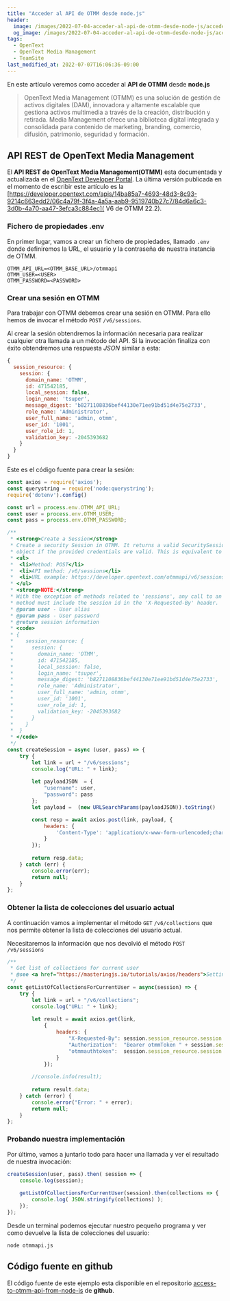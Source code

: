 ```yaml
---
title: "Acceder al API de OTMM desde node.js"
header:
  image: /images/2022-07-04-acceder-al-api-de-otmm-desde-node-js/acceder-al-api-de-otmm-desde-node-js.png.png
  og_image: /images/2022-07-04-acceder-al-api-de-otmm-desde-node-js/acceder-al-api-de-otmm-desde-node-js.png.png
tags:
  - OpenText
  - OpenText Media Management 
  - TeamSite
last_modified_at: 2022-07-07T16:06:36-09:00
---
```


En este artículo veremos como acceder al **API de OTMM** desde **node.js**

> OpenText Media Management (OTMM) es una solución de gestión de activos digitales (DAM), 
> innovadora y altamente escalable que gestiona activos multimedia a través de la creación, 
> distribución y retirada. Media Management ofrece una biblioteca digital integrada y consolidada 
> para contenido de marketing, branding, comercio, difusión, patrimonio, seguridad y formación.

## API REST de OpenText Media Management

El **API REST de OpenText Media Management(OTMM)** esta documentada y actualizada en el 
[OpenText Developer Portal](https://developer.opentext.com/apis/14ba85a7-4693-48d3-8c93-9214c663edd2/06c4a79f-3f4a-4a5a-aab9-9519740b27c7).
La última versión publicada en el momento de escribir este artículo es la 
[https://developer.opentext.com/apis/14ba85a7-4693-48d3-8c93-9214c663edd2/06c4a79f-3f4a-4a5a-aab9-9519740b27c7/84d6a6c3-3d0b-4a70-aa47-3efca3c884ec]( V6 de OTMM 22.2).

### Fichero de propiedades .env

En primer lugar, vamos a crear un fichero de propiedades, llamado `.env` donde definiremos la URL, el usuario y
la contraseña de nuestra instancia de OTMM.

```shell
OTMM_API_URL=<OTMM_BASE_URL>/otmmapi
OTMM_USER=<USER>
OTMM_PASSWORD=<PASSWORD>
```

### Crear una sesión en OTMM

Para trabajar con OTMM debemos crear una sesión en OTMM. Para ello hemos de invocar el método `POST` `/v6/sessions`.

Al crear la sesión obtendremos la información necesaria para realizar cualquier otra llamada a un método del API.
Si la invocación finaliza con éxito obtendremos una respuesta *JSON* similar a esta:

```js
{
  session_resource: {
	session: {
	  domain_name: 'OTMM',
	  id: 471542185,
	  local_session: false,
	  login_name: 'tsuper',
	  message_digest: 'b8271108836bef44130e71ee91bd51d4e75e2733',
	  role_name: 'Administrator',
	  user_full_name: 'admin, otmm',
	  user_id: '1001',
	  user_role_id: 1,
	  validation_key: -2045393682
	}
  }
}
```

Este es el código fuente para crear la sesión:

```js
const axios = require('axios');
const querystring = require('node:querystring');
require('dotenv').config()

const url = process.env.OTMM_API_URL;
const user = process.env.OTMM_USER;
const pass = process.env.OTMM_PASSWORD;

/**
 * <strong>Create a Session</strong>
 * Create a security Session in OTMM. It returns a valid SecuritySession
 * object if the provided credentials are valid. This is equivalent to login to OTMM
 * <ul>
 * 	<li>Method: POST</li>
 * 	<li>API method: /v6/sessions</li>
 * 	<li>URL example: https://developer.opentext.com/otmmapi/v6/sessions</li>
 * </ul>
 * <strong>NOTE:</strong>
 * With the exception of methods related to 'sessions', any call to an OTMM REST API
 * method must include the session id in the 'X-Requested-By' header.
 * @param user - User alias
 * @param pass - User password
 * @return session information
 * <code>
 * {
 *	  session_resource: {
 *		session: {
 *		  domain_name: 'OTMM',
 *		  id: 471542185,
 *		  local_session: false,
 *		  login_name: 'tsuper',
 *		  message_digest: 'b8271108836bef44130e71ee91bd51d4e75e2733',
 *		  role_name: 'Administrator',
 *		  user_full_name: 'admin, otmm',
 *		  user_id: '1001',
 *		  user_role_id: 1,
 *		  validation_key: -2045393682
 *		}
 *	  }
 *	}
 * </code>
 */
const createSession = async (user, pass) => {
    try {
		let link = url + "/v6/sessions";
		console.log("URL: " + link);
		
		let payloadJSON  = {
            "username": user,
            "password": pass
        };
		let payload =  (new URLSearchParams(payloadJSON)).toString()

        const resp = await axios.post(link, payload, {
			headers: {
				'Content-Type': 'application/x-www-form-urlencoded;charset=UTF-8'
			}
		});
        
		return resp.data;
    } catch (err) {
        console.error(err);
        return null;
    }
};
```

### Obtener la lista de colecciones del usuario actual

A continuación vamos a implementar el método `GET` `/v6/collections` que nos permite
obtener la lista de colecciones del usuario actual.

Necesitaremos la información que nos devolvió el método `POST` `/v6/sessions`

```js
/**
 * Get list of collections for current user
 * @see <a href="https://masteringjs.io/tutorials/axios/headers">Setting Request Headers with Axios</a>
 */
const getListOfCollectionsForCurrentUser = async(session) => {
    try {		
		let link = url + "/v6/collections";
		console.log("URL: " + link);
		
        let result = await axios.get(link, 
			{
				headers: {
					"X-Requested-By": session.session_resource.session.id,
					"Authorization":  "Bearer otmmToken " + session.session_resource.session.message_digest,
					"otmmauthtoken":  session.session_resource.session.message_digest
				}
			});
				
        //console.info(result);
		
        return result.data;
    } catch (error) {
        console.error("Error: " + error);
		return null;
    }
};
```

### Probando nuestra implementación

Por último, vamos a juntarlo todo para hacer una llamada y ver el resultado de nuestra invocación:

```js
createSession(user, pass).then( session => {
    console.log(session);
	
	getListOfCollectionsForCurrentUser(session).then(collections => {
		console.log( JSON.stringify(collections) );
	});	
});

```

Desde un terminal podemos ejecutar nuestro pequeño programa y ver como devuelve la lista de colecciones del usuario:

```shell
node otmmapi.js
```

## Código fuente en github

El código fuente de este ejemplo esta disponible en el repositorio 
[access-to-otmm-api-from-node-js](https://github.com/joaquinOnSoft/access-to-otmm-api-from-node-js) 
de **github**.
